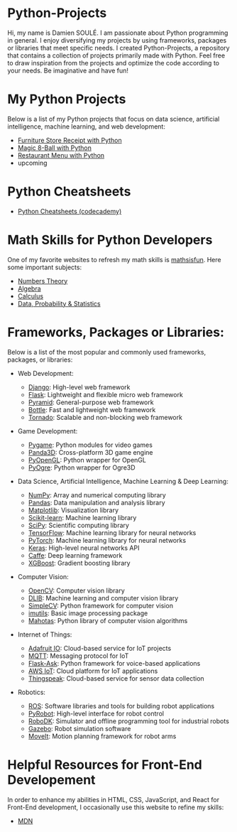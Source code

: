 # Python-Projects

Hi, my name is Damien SOULÉ. I am passionate about Python programming in general. I enjoy diversifying my projects by using frameworks, packages or libraries that meet specific needs. I created Python-Projects, a repository that contains a collection of projects primarily made with Python. Feel free to draw inspiration from the projects and optimize the code according to your needs. Be imaginative and have fun!

# My Python Projects

Below is a list of my Python projects that focus on data science, artificial intelligence, machine learning, and web development:

- [Furniture Store Receipt with Python](https://github.com/dspydev/python-projects/tree/main/furniture-store-receipt-py)
- [Magic 8-Ball with Python](https://github.com/dspydev/python-projects/tree/main/magic-8-ball-py)
- [Restaurant Menu with Python](https://github.com/dspydev/python-projects/tree/main/restaurant-menu-py)
- upcoming

# Python Cheatsheets

- [Python Cheatsheets (codecademy)](https://www.codecademy.com/resources/cheatsheets/language/python)

# Math Skills for Python Developers

One of my favorite websites to refresh my math skills is [mathsisfun](https://www.mathsisfun.com/). Here some important subjects:

- [Numbers Theory](https://www.mathsisfun.com/numbers/index.html)
- [Algebra](https://www.mathsisfun.com/algebra/index.html)
- [Calculus](https://www.mathsisfun.com/calculus/index.html)
- [Data, Probability & Statistics](https://www.mathsisfun.com/data/index.html)

# Frameworks, Packages or Libraries:

Below is a list of the most popular and commonly used frameworks, packages, or libraries:

- Web Development:

  - [Django](https://www.djangoproject.com/): High-level web framework
  - [Flask](https://flask.palletsprojects.com/en/2.2.x/): Lightweight and flexible micro web framework
  - [Pyramid](https://trypyramid.com/): General-purpose web framework
  - [Bottle](https://bottlepy.org/docs/dev/): Fast and lightweight web framework
  - [Tornado](https://www.tornadoweb.org/en/stable/): Scalable and non-blocking web framework

- Game Development:

  - [Pygame](https://www.pygame.org/tags/framework): Python modules for video games
  - [Panda3D](https://www.panda3d.org/): Cross-platform 3D game engine
  - [PyOpenGL](https://pyopengl.sourceforge.net/): Python wrapper for OpenGL
  - [PyOgre](https://wiki.ogre3d.org/PyOgre): Python wrapper for Ogre3D

- Data Science, Artificial Intelligence, Machine Learning & Deep Learning:

  - [NumPy](https://numpy.org/): Array and numerical computing library
  - [Pandas](https://pandas.pydata.org/): Data manipulation and analysis library
  - [Matplotlib](https://matplotlib.org/): Visualization library
  - [Scikit-learn](https://scikit-learn.org/): Machine learning library
  - [SciPy](https://scipy.org/): Scientific computing library
  - [TensorFlow](https://www.tensorflow.org/?hl=fr): Machine learning library for neural networks
  - [PyTorch](https://pytorch.org/): Machine learning library for neural networks
  - [Keras](https://keras.io/): High-level neural networks API
  - [Caffe](https://caffe.berkeleyvision.org/): Deep learning framework
  - [XGBoost](https://xgboost.readthedocs.io/en/stable/): Gradient boosting library

- Computer Vision:

  - [OpenCV](https://opencv.org/): Computer vision library
  - [DLIB](http://dlib.net/): Machine learning and computer vision library
  - [SimpleCV](http://simplecv.org/): Python framework for computer vision
  - [imutils](https://github.com/PyImageSearch/imutils): Basic image processing package
  - [Mahotas](https://mahotas.readthedocs.io/en/latest/): Python library of computer vision algorithms

- Internet of Things:

  - [Adafruit IO](https://io.adafruit.com/): Cloud-based service for IoT projects
  - [MQTT](https://mqtt.org/): Messaging protocol for IoT
  - [Flask-Ask](https://github.com/johnwheeler/flask-ask): Python framework for voice-based applications
  - [AWS IoT](https://aws.amazon.com/fr/iot-core/): Cloud platform for IoT applications
  - [Thingspeak](https://thingspeak.com/): Cloud-based service for sensor data collection

- Robotics:

  - [ROS](https://www.ros.org/): Software libraries and tools for building robot applications
  - [PyRobot](https://pyrobot.org/): High-level interface for robot control
  - [RoboDK](https://robodk.com/): Simulator and offline programming tool for industrial robots
  - [Gazebo](https://classic.gazebosim.org/): Robot simulation software
  - [MoveIt](https://moveit.ros.org/): Motion planning framework for robot arms

# Helpful Resources for Front-End Developement

In order to enhance my abilities in HTML, CSS, JavaScript, and React for Front-End development, I occasionally use this website to refine my skills:

- [MDN](https://developer.mozilla.org/fr/)

